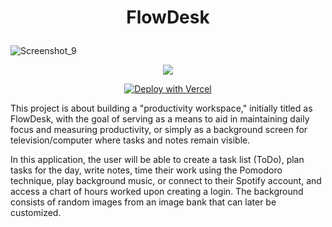<h1 align="center">
  <p align="center">FlowDesk</p>
</h1>

  ![Screenshot_9](https://github.com/carolandreazza/flowdesk/assets/29384128/3488b5bc-3491-462c-aa9f-f9e296cc5bde)

<p align="center">
  <img loading="lazy" src="http://img.shields.io/static/v1?label=STATUS&message=EM%20DESENVOLVIMENTO&color=GREEN&style=for-the-badge"/>
</p>
<p align="center">
  <a href=""><img src="https://vercel.com/button" alt="Deploy with Vercel"/></a>
</p>

This project is about building a "productivity workspace," initially titled as FlowDesk, with the goal of serving as a means to aid in maintaining daily focus and measuring productivity, or simply as a background screen for television/computer where tasks and notes remain visible.

In this application, the user will be able to create a task list (ToDo), plan tasks for the day, write notes, time their work using the Pomodoro technique, play background music, or connect to their Spotify account, and access a chart of hours worked upon creating a login. The background consists of random images from an image bank that can later be customized.

